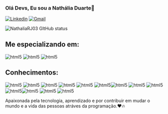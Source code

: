 ### Olá Devs, Eu sou a Nathália Duarte👋

 [![Linkedin](https://img.shields.io/badge/LinkedIn-0077B5?style=for-the-badge&logo=linkedin&logoColor=white)](https://www.linkedin.com/in/nath%C3%A1lia-duarte-a31774235?utm_source=share&utm_campaign=share_via&utm_content=profile&utm_medium=ios_app)
 [![Gmail](https://img.shields.io/badge/Gmail-D14836?style=for-the-badge&logo=gmail&logoColor=white)](nathaliamaiseujogos75@gmail.com)

 ![NathaliaRJ03 GItHub status](https://github-readme-stats.vercel.app/api?username=NathaliaRJ03&show_icons=true&theme=radical)
 
 ## Me especializando em:
 <img align= "center" alt="html5" src= "https://img.shields.io/badge/Java-ED8B00?style=for-the-badge&logo=openjdk&logoColor=white" /> <img align= "center" alt="html5" src= "https://img.shields.io/badge/Spring-6DB33F?style=for-the-badge&logo=spring&logoColor=white" /> <img align= "center" alt="html5" src= "https://img.shields.io/badge/MongoDB-4EA94B?style=for-the-badge&logo=mongodb&logoColor=white"/>

 ## Conhecimentos: 
 <img align= "center" alt="html5" src= "https://img.shields.io/badge/GIT-E44C30?style=for-the-badge&logo=git&logoColor=white" />  <img align= "center" alt="html5" src= "https://img.shields.io/badge/GitHub-100000?style=for-the-badge&logo=github&logoColor=white" />  <img align= "center" alt="html5" src= "https://img.shields.io/badge/Python-3776AB?style=for-the-badge&logo=python&logoColor=white" /> <img align= "center" alt="html5" src="https://img.shields.io/badge/HTML5-E34F26?style=for-the-badge&logo=html5&logoColor=white" />
 <img align= "center" alt="html5" src= "https://img.shields.io/badge/CSS3-1572B6?style=for-the-badge&logo=css3&logoColor=white" />
 <img align= "center" alt="html5" src= "https://img.shields.io/badge/Java-ED8B00?style=for-the-badge&logo=openjdk&logoColor=white" /><img align= "center" alt="html5" src= "https://img.shields.io/badge/C-00599C?style=for-the-badge&logo=c&logoColor=white" /> <img align= "center" alt="html5" src= "https://img.shields.io/badge/C%2B%2B-00599C?style=for-the-badge&logo=c%2B%2B&logoColor=white" /> <img align= "center" alt="html5" src= "https://img.shields.io/badge/React_Native-20232A?style=for-the-badge&logo=react&logoColor=61DAFB" /> <img align= "center" alt="html5" src= "https://img.shields.io/badge/Bootstrap-563D7C?style=for-the-badge&logo=bootstrap&logoColor=white" /><img align= "center" alt="html5" src= "https://img.shields.io/badge/JavaScript-F7DF1E?style=for-the-badge&logo=javascript&logoColor=black" /> <img align= "center" alt="html5" src= "https://img.shields.io/badge/MySQL-00000F?style=for-the-badge&logo=mysql&logoColor=white" />  <img align= "center" alt="html5" src= "https://img.shields.io/badge/PostgreSQL-316192?style=for-the-badge&logo=postgresql&logoColor=white" /> 
 
Apaixonada pela tecnologia, aprendizado e por contribuir em mudar o mundo e a vida das pessoas atráves da programação.❤️🔥
